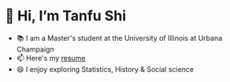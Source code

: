 
# 👋 Hi, I’m Tanfu Shi
- 📚 I am a Master's student at the University of Illinois at Urbana Champaign
- 📫 Here's my [resume](https://drive.google.com/file/d/1qGemyO5HrI5i9C1Sosxvdm-avyNcsHXC/view?usp=sharing)
- 😄 I enjoy exploring Statistics, History & Social science
<!--
**Tanfushi/Tanfushi** is a ✨ _special_ ✨ repository because its `README.md` (this file) appears on your GitHub profile.

Here are some ideas to get you started:

- 🔭 I’m currently working on ...
- 🌱 I’m currently learning ...
- 👯 I’m looking to collaborate on ...
- 🤔 I’m looking for help with ...
- 💬 Ask me about ...
- 📫 How to reach me: ...
- 😄 Pronouns: ...
- ⚡ Fun fact: ...
-->
